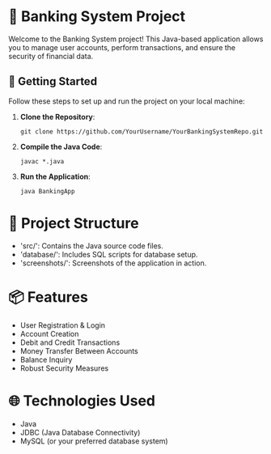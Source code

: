 # 🏦 Banking System Project

Welcome to the Banking System project! This Java-based application allows you to manage user accounts, perform transactions, and ensure the security of financial data.

## 🚀 Getting Started

Follow these steps to set up and run the project on your local machine:

1. **Clone the Repository**: 
   ```shell
   git clone https://github.com/YourUsername/YourBankingSystemRepo.git
2. **Compile the Java Code**:

   ```shell
   javac *.java
3. **Run the Application**:

   ```shell
   java BankingApp

# 📂 Project Structure
- 'src/': Contains the Java source code files.
- 'database/': Includes SQL scripts for database setup.
- 'screenshots/': Screenshots of the application in action.

# 📦 Features
- User Registration & Login
- Account Creation
- Debit and Credit Transactions
- Money Transfer Between Accounts
- Balance Inquiry
- Robust Security Measures

# 🌐 Technologies Used
- Java
- JDBC (Java Database Connectivity)
- MySQL (or your preferred database system)



